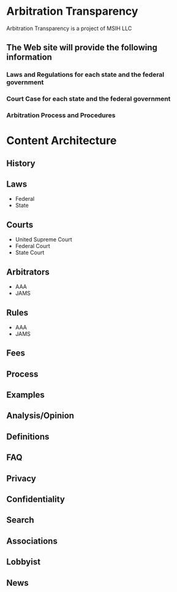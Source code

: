 # Arbitration Transparency

Arbitration Transparency is a project of MSIH LLC

## The Web site will provide the following information

### Laws and Regulations for each state and the federal government

### Court Case for each state and the federal government

### Arbitration Process and Procedures

# Content Architecture

## History

## Laws

- Federal
- State

## Courts

- United Supreme Court
- Federal Court
- State Court

## Arbitrators
- AAA
- JAMS

## Rules
- AAA
- JAMS

## Fees

## Process

## Examples

## Analysis/Opinion

## Definitions

## FAQ

## Privacy

## Confidentiality

## Search

## Associations

## Lobbyist

## News
<!--stackedit_data:
eyJoaXN0b3J5IjpbLTM5NjA5NjE0Ml19
-->